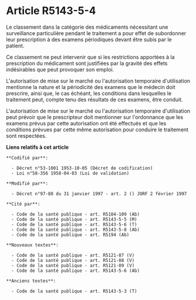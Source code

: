 # Article R5143-5-4

Le classement dans la catégorie des médicaments nécessitant une surveillance particulière pendant le traitement a pour effet
de subordonner leur prescription à des examens périodiques devant être subis par le patient.

Ce classement ne peut intervenir que si les restrictions apportées à la prescription du médicament sont justifiées par la
gravité des effets indésirables que peut provoquer son emploi.

L'autorisation de mise sur le marché ou l'autorisation temporaire d'utilisation mentionne la nature et la périodicité des
examens que le médecin doit prescrire, ainsi que, le cas échéant, les conditions dans lesquelles le traitement peut, compte
tenu des résultats de ces examens, être conduit.

L'autorisation de mise sur le marché ou l'autorisation temporaire d'utilisation peut prévoir que le prescripteur doit
mentionner sur l'ordonnance que les examens prévus par cette autorisation ont été effectués et que les conditions prévues par
cette même autorisation pour conduire le traitement sont respectées.

**Liens relatifs à cet article**

	**Codifié par**:

	  - Décret n°53-1001 1953-10-05 (Décret de codification)
	  - Loi n°58-356 1958-04-03 (Loi de validation)

	**Modifié par**:

	  - Décret n°97-88 du 31 janvier 1997 - art. 2 () JORF 2 février 1997

	**Cité par**:

	  - Code de la santé publique - art. R5104-109 (Ab)
	  - Code de la santé publique - art. R5143-5-5 (M)
	  - Code de la santé publique - art. R5143-5-6 (T)
	  - Code de la santé publique - art. R5143-5-8 (Ab)
	  - Code de la santé publique - art. R5194 (Ab)

	**Nouveaux textes**:

	  - Code de la santé publique - art. R5121-87 (V)
	  - Code de la santé publique - art. R5121-88 (V)
	  - Code de la santé publique - art. R5121-89 (V)
	  - Code de la santé publique - art. R5143-5-6 (Ab)

	**Anciens textes**:

	  - Code de la santé publique - art. R5143-5-3 (T)
